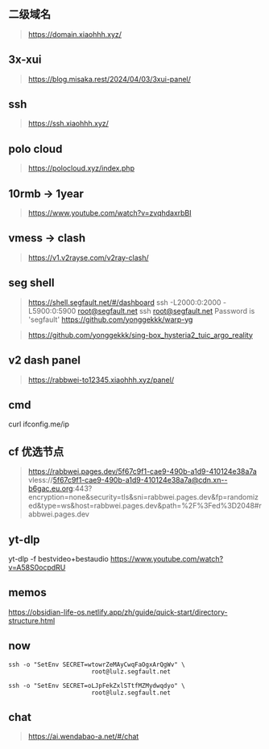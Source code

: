 ## 二级域名
> https://domain.xiaohhh.xyz/

## 3x-xui
> https://blog.misaka.rest/2024/04/03/3xui-panel/

## ssh
> https://ssh.xiaohhh.xyz/

## polo cloud
> https://polocloud.xyz/index.php

## 10rmb -> 1year
> https://www.youtube.com/watch?v=zvqhdaxrbBI

## vmess -> clash
> https://v1.v2rayse.com/v2ray-clash/

## seg shell
> https://shell.segfault.net/#/dashboard
ssh -L2000:0:2000 -L5900:0:5900 root@segfault.net 
ssh  root@segfault.net 
Password is 'segfault'
> https://github.com/yonggekkk/warp-yg


> https://github.com/yonggekkk/sing-box_hysteria2_tuic_argo_reality

## v2 dash panel
> https://rabbwei-to12345.xiaohhh.xyz/panel/

## cmd
curl ifconfig.me/ip

## cf 优选节点
> https://rabbwei.pages.dev/5f67c9f1-cae9-490b-a1d9-410124e38a7a
vless://5f67c9f1-cae9-490b-a1d9-410124e38a7a@cdn.xn--b6gac.eu.org:443?encryption=none&security=tls&sni=rabbwei.pages.dev&fp=randomized&type=ws&host=rabbwei.pages.dev&path=%2F%3Fed%3D2048#rabbwei.pages.dev

## yt-dlp
yt-dlp -f bestvideo+bestaudio https://www.youtube.com/watch?v=A58S0ocpdRU

## memos
https://obsidian-life-os.netlify.app/zh/guide/quick-start/directory-structure.html

## now 
```shell
ssh -o "SetEnv SECRET=wtowrZeMAyCwqFaOgxArQgWv" \
                       root@lulz.segfault.net

ssh -o "SetEnv SECRET=oLJpFekZxlSTtfMZMydwqdyo" \
                       root@lulz.segfault.net
```

## chat
> https://ai.wendabao-a.net/#/chat
